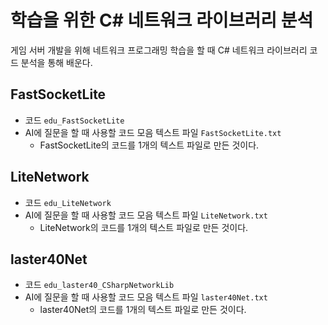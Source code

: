 # 학습을 위한 C# 네트워크 라이브러리 분석
게임 서버 개발을 위해 네트워크 프로그래밍 학습을 할 때 C# 네트워크 라이브러리 코드 분석을 통해 배운다.  
  
  
## FastSocketLite
- 코드 `edu_FastSocketLite`  
- AI에 질문을 할 때 사용할 코드 모음 텍스트 파일 `FastSocketLite.txt`
    - FastSocketLite의 코드를 1개의 텍스트 파일로 만든 것이다.  
 
## LiteNetwork
- 코드 `edu_LiteNetwork`  
- AI에 질문을 할 때 사용할 코드 모음 텍스트 파일 `LiteNetwork.txt`
    - LiteNetwork의 코드를 1개의 텍스트 파일로 만든 것이다.   


## laster40Net
- 코드 `edu_laster40_CSharpNetworkLib`  
- AI에 질문을 할 때 사용할 코드 모음 텍스트 파일 `laster40Net.txt`
    - laster40Net의 코드를 1개의 텍스트 파일로 만든 것이다.    

  